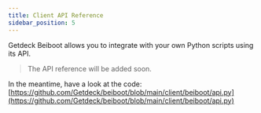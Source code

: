 ```yaml
---
title: Client API Reference
sidebar_position: 5
---
```

Getdeck Beiboot allows you to integrate with your own Python scripts using its API. 

> The API reference will be added soon.

In the meantime, have a look at the code: [https://github.com/Getdeck/beiboot/blob/main/client/beiboot/api.py](https://github.com/Getdeck/beiboot/blob/main/client/beiboot/api.py)